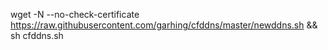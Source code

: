 wget  -N --no-check-certificate https://raw.githubusercontent.com/garhing/cfddns/master/newddns.sh && sh cfddns.sh
